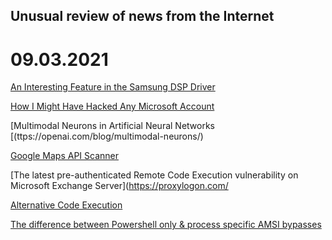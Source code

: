 ## Unusual review of news from the Internet

# 09.03.2021

[An Interesting Feature in the Samsung DSP Driver](https://www.synacktiv.com/publications/an-interesting-feature-in-the-samsung-dsp-driver.html)

[How I Might Have Hacked Any Microsoft Account](https://thezerohack.com/how-i-might-have-hacked-any-microsoft-account)

[Multimodal Neurons in Artificial Neural Networks [(ttps://openai.com/blog/multimodal-neurons/)

[Google Maps API Scanner](https://github.com/ozguralp/gmapsapiscanner)

[The latest pre-authenticated Remote Code Execution vulnerability on Microsoft Exchange Server](https://proxylogon.com/

[Alternative Code Execution](https://github.com/S4R1N/AlternativeShellcodeExec)

[The difference between Powershell only & process specific AMSI bypasses](https://s3cur3th1ssh1t.github.io/Powershell-and-the-.NET-AMSI-Interface/)

